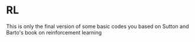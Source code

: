 # RL
This is only the final version of some basic codes you based on Sutton and Barto's book on reinforcement learning
